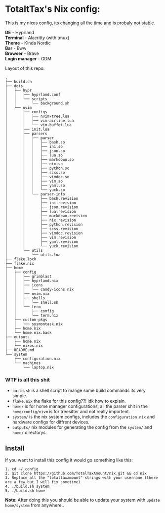 # TotaltTax's Nix config:

This is my nixos config, its changing all the time and is probaly not stable.

**DE** - Hyprland\
**Terminal** - Alacritty (with tmux)\
**Theme** - Kinda Nordic\
**Bar** - Eww\
**Browser** - Brave\
**Login manager** - GDM

Layout of this repo:

```
.
├── build.sh
├── dots
│   ├── hypr
│   │   ├── hyprland.conf
│   │   └── scripts
│   │       └── background.sh
│   └── nvim
│       ├── configs
│       │   ├── nvim-tree.lua
│       │   ├── vim-airline.lua
│       │   └── vim-buffet.lua
│       ├── init.lua
│       ├── parsers
│       │   ├── parser
│       │   │   ├── bash.so
│       │   │   ├── ini.so
│       │   │   ├── json.so
│       │   │   ├── lua.so
│       │   │   ├── markdown.so
│       │   │   ├── nix.so
│       │   │   ├── python.so
│       │   │   ├── scss.so
│       │   │   ├── vimdoc.so
│       │   │   ├── vim.so
│       │   │   ├── yaml.so
│       │   │   └── yuck.so
│       │   └── parser-info
│       │       ├── bash.revision
│       │       ├── ini.revision
│       │       ├── json.revision
│       │       ├── lua.revision
│       │       ├── markdown.revision
│       │       ├── nix.revision
│       │       ├── python.revision
│       │       ├── scss.revision
│       │       ├── vimdoc.revision
│       │       ├── vim.revision
│       │       ├── yaml.revision
│       │       └── yuck.revision
│       └── utils
│           └── utils.lua
├── flake.lock
├── flake.nix
├── home
│   ├── config
│   │   ├── grimblast
│   │   ├── hyprland.nix
│   │   ├── icons
│   │   │   └── candy-icons.nix
│   │   ├── nvim.nix
│   │   ├── shells
│   │   │   └── shell.sh
│   │   └── term
│   │       ├── config
│   │       └── term.nix
│   ├── custom-pkgs
│   │   └── sysmontask.nix
│   ├── home.nix
│   └── home.nix.back
├── outputs
│   ├── home.nix
│   └── nixos.nix
├── README.md
└── system
    ├── configuration.nix
    └── machines
        └── laptop.nix
```
### WTF is all this shit
- `build.sh` is a shell script to mange some build commands its very simple.
- `flake.nix` the flake for this config??! idk how to explain.
- `home/` is for home manager configurations, all the parser shit in the `home/config/nivm` is for treesitter and not really importent.
- `system/` is the nix system configs, includes the `configuration.nix` and hardware configs for diffrent devices.
- `outputs/` nix modules for generating the config from the `system/` and `home/` directorys.

## Install
If you want to install this config it would go something like this:
```
1. cd ~/.config
2. git clone https://github.com/TotalTaxAmount/nix.git && cd nix
3. Replace all the "totaltaxamount" strings with your username (there are a few but I will fix sometime)
4. ./build.sh system
5. ./build.sh home
```

**Note**: After doing this you should be able to update your system with `update home/system` from anywhere..